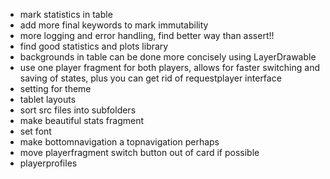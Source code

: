 - mark statistics in table
- add more final keywords to mark immutability
- more logging and error handling, find better way than assert!!
- find good statistics and plots library
- backgrounds in table can be done more concisely using LayerDrawable
- use one player fragment for both players, allows for faster switching and saving of states, plus you can get rid of requestplayer interface
- setting for theme
- tablet layouts
- sort src files into subfolders
- make beautiful stats fragment
- set font
- make bottomnavigation a topnavigation perhaps
- move playerfragment switch button out of card if possible
- playerprofiles
